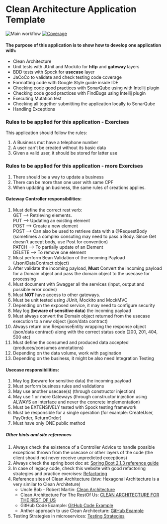 # Clean Architecture Application Template

![Main workflow](https://github.com/michaelrodas/sample-testing-project/workflows/Main%20workflow/badge.svg?branch=master)
[![Coverage](https://sonarcloud.io/api/project_badges/measure?project=michaelrodas_clean-arch-crud-template&metric=coverage)](https://sonarcloud.io/dashboard?id=michaelrodas_clean-arch-crud-template)
#### The purpose of this application is to show how to develop one application with:

- Clean Architecture
- Unit tests with JUnit and Mockito for **http** and **gateway** layers
- BDD tests with Spock for **usecase** layer
- JaCoCo to validate and check testing code coverage
- Formatting code with Google Style guide inside IDE
- Checking code good practices with SonarQube using with Intellij plugin
- Checking code good practices with FindBugs using Intellij plugin 
- Executing Mutation test 
- Checking all together submitting the application locally to SonarQube
- Handling Exceptions

### Rules to be applied for this application - Exercises
This application should follow the rules: 
1. A Business mut have a telephone number
2. A user can't be created without its basic data
3. Given a valid user, it should be stored for latter use


### Rules to be applied for this application - more Exercises
1. There should be a way to update a business
2. There can be more than one user with same CPF
3. When updating an business, the same rules of creations applies.

#### Gateway Controller responsibilities:
1. Must define the correct rest verb:<br/>
  GET --> Retrieving elements.<br/>
  PUT --> Updating an existing element<br/>
  POST --> Create a new element<br/>
  POST --> Can also be used to retrieve data with a @RequestBody (sometimes a complex consuting may need to pass a Body. Since Get doesn't accept body, use Post for convention)<br/>
  PATCH --> To partially update of an Element<br/>
  DELETE --> To remove one element<br/>
2. Must perform Bean Validation of the incoming Payload (Json/DataContract object)
3. After validate the incoming payload, **Must** Convert the incoming payload for a Domain object and pass the domain object to the usecase for processing
4. Must document with Swagger all the services (input, output and possible error codes)
5. Must **NOT** have access to other gateways.
6. Must be unit tested using JUnit, Mockito and MockMVC
7. Depending on the exposed service, it may need to configure security
8. May log (**beware of sensitive data**) the incoming payload
9. Must always convert the Domain object returned from the usecase execution to a new object (json/data contract)
10. Always return one ResponseEntity wrapping the response object (json/data contract) along with the correct status code (200, 201, 404, 500 etc)
11. Must define the consumed and produced data accepted (produces/consumes annotations)
12. Depending on the data volume, work with pagination
13. Depending on the business, it might be also need Integration Testing

#### Usecase responsibilities:
1. May log (beware for sensitive data) the incoming payload
2. Must perform business rules and validations
3. May use another usecase(s) (through constructor injection)
4. May use 1 or more Gateways (through constructor injection using ALWAYS an interface and never the concrete implementation)
5. Must be EXTENSIVELY tested with Spock testing framework
6. Must be responsible for a single operation (for example: CreateUser, PayOrder, ReturnOrder)
7. Must have only ONE public method

##### Other hints and site references
1. Always check the existence of a Controller Advice to handle possible exceptions thrown from the usecase or other layers of the code (the client should not never receive unpredicted exceptions)
2. Always check the spring boot doc at: [Spring Boot 2.1.3 reference guide](https://docs.spring.io/spring-boot/docs/2.1.3.RELEASE/reference//htmlsingle)
3. In case of legacy code, check this website with good refactoring strategies and practice exercises: [Refactoring](https://sourcemaking.com/refactoring)
4. Reference sites of Clean Architecture (btw: Hexagonal Architecture is a very similar to Clean Architeture)
    - Uncle Bob - Robert Martin: [Clean Architecture](https://8thlight.com/blog/uncle-bob/2012/08/13/the-clean-architecture.html)
    - Clean Architecture For The RestOf Us: [CLEAN ARCHITECTURE FOR THE REST OF US](https://pusher.com/tutorials/clean-architecture-introduction)
    - GitHub Code Example: [GitHub Code Example](https://github.com/mattia-battiston/clean-architecture-example)
    - Anther approach to use Clean Architecture: [GitHub Example](https://github.com/Createdd/Writing/blob/master/2018/articles/CleanA.md#code-example) 
5. Testing Strategies in microservices: [Testing Strategies](https://martinfowler.com/articles/microservice-testing/) 

